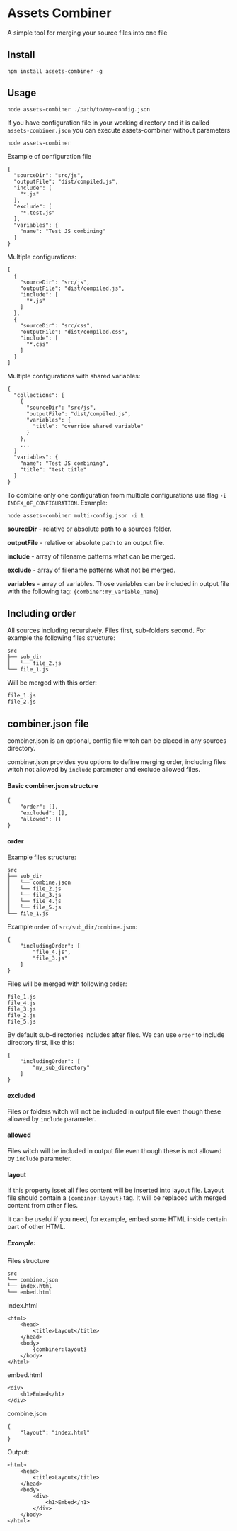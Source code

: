 Assets Combiner
===
A simple tool for merging your source files into one file

Install
---
    npm install assets-combiner -g

Usage
---

    node assets-combiner ./path/to/my-config.json
    
If you have configuration file in your working directory and it is called `assets-combiner.json` you can execute assets-combiner without parameters

    node assets-combiner

Example of configuration file

    {
      "sourceDir": "src/js",
      "outputFile": "dist/compiled.js",
      "include": [
        "*.js"
      ],
      "exclude": [
        "*.test.js"
      ],
      "variables": {
        "name": "Test JS combining"
      }
    }
    
Multiple configurations:

    [
      {
        "sourceDir": "src/js",
        "outputFile": "dist/compiled.js",
        "include": [
          "*.js"
        ]
      },
      {
        "sourceDir": "src/css",
        "outputFile": "dist/compiled.css",
        "include": [
          "*.css"
        ]
      }
    ]
    
Multiple configurations with shared variables:

    {
      "collections": [
        {
          "sourceDir": "src/js",
          "outputFile": "dist/compiled.js",
          "variables": {
            "title": "override shared variable"
          }
        },
        ...
      ]
      "variables": {
        "name": "Test JS combining",
        "title": "test title"
      }
    }
    
To combine only one configuration from multiple configurations use flag `-i INDEX_OF_CONFIGURATION`. Example:

    node assets-combiner multi-config.json -i 1
    
**sourceDir** - relative or absolute path to a sources folder.

**outputFile** - relative or absolute path to an output file.

**include** - array of filename patterns what can be merged.

**exclude** - array of filename patterns what not be merged.

**variables** - array of variables. Those variables can be included in output file with the following tag: `{combiner:my_variable_name}`

Including order
---
All sources including recursively. Files first, sub-folders second. For example the following files structure:

    src
    ├── sub_dir
    │   └── file_2.js
    └── file_1.js
    
Will be merged with this order:

    file_1.js
    file_2.js

combiner.json file
---
combiner.json is an optional, config file witch can be placed in any sources directory.

combiner.json provides you options to define merging order, including files witch not allowed by `include` parameter and exclude allowed files.

#### Basic combiner.json structure

    {
        "order": [],
        "excluded": [],
        "allowed": []
    }
    
#### order

Example files structure:

    src
    ├── sub_dir
    │   └── combine.json
    │   └── file_2.js
    │   └── file_3.js
    │   └── file_4.js
    │   └── file_5.js
    └── file_1.js
    
Example `order` of `src/sub_dir/combine.json`:

    {
        "includingOrder": [
            "file_4.js",
            "file_3.js"
        ]
    }
    
Files will be merged with following order:

    file_1.js
    file_4.js
    file_3.js
    file_2.js
    file_5.js
    
By default sub-directories includes after files. We can use `order` to include directory first, like this:

    {
        "includingOrder": [
            "my_sub_directory"
        ]
    }
    
#### excluded
Files or folders witch will not be included in output file even though these allowed by `include` parameter.

#### allowed
Files witch will be included in output file even though these is not allowed by `include` parameter.

#### layout
If this property isset all files content will be inserted into layout file. Layout file should contain a `{combiner:layout}` tag. It will be replaced with merged content from other files.

It can be useful if you need, for example, embed some HTML inside certain part of other HTML.

##### Example:

Files structure

    src
    └── combine.json
    └── index.html
    └── embed.html
    
index.html

    <html>
        <head>
            <title>Layout</title>
        </head>
        <body>
            {combiner:layout}
        </body>
    </html>
    
embed.html

    <div>
        <h1>Embed</h1>
    </div>
    
combine.json

    {
        "layout": "index.html"
    }
    
Output:

    <html>
        <head>
            <title>Layout</title>
        </head>
        <body>
            <div>
                <h1>Embed</h1>
            </div>
        </body>
    </html>